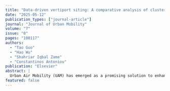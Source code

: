```yaml
---
title: "Data-driven vertiport siting: A comparative analysis of clustering methods for Urban Air Mobility"
date: "2025-05-12"
publication_types: ["journal-article"]
journal: "Journal of Urban Mobility"
volume: "7"
issue: "0"
pages: "100117"
authors:
  - "Tao Guo"
  - "Hao Wu"
  - "Shahriar Iqbal Zame"
  - "Constantinos Antoniou"
publication: "Elsevier"
abstract: |
  Urban Air Mobility (UAM) has emerged as a promising solution to enhance metropolitan urban mobility. A critical determinant of UAM’s success is vertiport siting, which directly influences accessibility and travel time benefits. However, existing research lacks an evaluation of different data-driven clustering approaches for vertiport placement. This study systematically compares six clustering-based vertiport allocation strategies against an expert-defined benchmark (OBUAM) in the Munich Metropolitan Region. Results show that clustering-based siting significantly outperforms expert-defined methods across travel time savings, accessibility improvements, and transport equity. The K-means++ approach delivered the highest travel time savings (10.05%), accessibility gains (7.16%), and the lowest Gini coefficient (0.512). Sensitivity analysis highlights that reducing pre-flight time has a more substantial impact than increasing cruise speed, whereas higher fares disproportionately reduce accessibility benefits and equity.
featured: false
---
```

